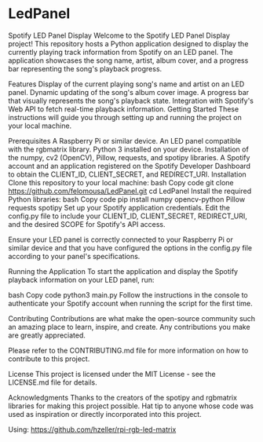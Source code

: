 # LedPanel
Spotify LED Panel Display
Welcome to the Spotify LED Panel Display project! This repository hosts a Python application designed to display the currently playing track information from Spotify on an LED panel. The application showcases the song name, artist, album cover, and a progress bar representing the song's playback progress.

Features
Display of the current playing song's name and artist on an LED panel.
Dynamic updating of the song's album cover image.
A progress bar that visually represents the song's playback state.
Integration with Spotify's Web API to fetch real-time playback information.
Getting Started
These instructions will guide you through setting up and running the project on your local machine.

Prerequisites
A Raspberry Pi or similar device.
An LED panel compatible with the rgbmatrix library.
Python 3 installed on your device.
Installation of the numpy, cv2 (OpenCV), Pillow, requests, and spotipy libraries.
A Spotify account and an application registered on the Spotify Developer Dashboard to obtain the CLIENT_ID, CLIENT_SECRET, and REDIRECT_URI.
Installation
Clone this repository to your local machine:
bash
Copy code
git clone https://github.com/felomousa/LedPanel.git
cd LedPanel
Install the required Python libraries:
bash
Copy code
pip install numpy opencv-python Pillow requests spotipy
Set up your Spotify application credentials. Edit the config.py file to include your CLIENT_ID, CLIENT_SECRET, REDIRECT_URI, and the desired SCOPE for Spotify's API access.

Ensure your LED panel is correctly connected to your Raspberry Pi or similar device and that you have configured the options in the config.py file according to your panel's specifications.

Running the Application
To start the application and display the Spotify playback information on your LED panel, run:

bash
Copy code
python3 main.py
Follow the instructions in the console to authenticate your Spotify account when running the script for the first time.

Contributing
Contributions are what make the open-source community such an amazing place to learn, inspire, and create. Any contributions you make are greatly appreciated.

Please refer to the CONTRIBUTING.md file for more information on how to contribute to this project.

License
This project is licensed under the MIT License - see the LICENSE.md file for details.

Acknowledgments
Thanks to the creators of the spotipy and rgbmatrix libraries for making this project possible.
Hat tip to anyone whose code was used as inspiration or directly incorporated into this project.

Using: https://github.com/hzeller/rpi-rgb-led-matrix

